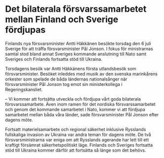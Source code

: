 # Det bilaterala försvarssamarbetet mellan Finland och Sverige fördjupas

Finlands nya försvarsminister Antti Häkkänen besökte torsdag den 6 juli Sverige för att träffa försvarsminister Pål Jonson. I fokus för ministrarnas samtal stod bland annat Sveriges kommande anslutning till Nato samt Sveriges och Finlands fortsatta stöd till Ukraina.


Torsdagens besök var Antti Häkkänens första utlandsbesök som försvarsminister. Besöket inleddes med musik av den svenska marinkårens orkester som spelade de båda ländernas nationalsånger när försvarsminister Pål Jonson tog emot sin ministerkollega i Regeringskansliet.

– Vi kommer att fortsätta utveckla och fördjupa vårt goda bilaterala försvarssamarbete. Även inom ramen för det nordiska försvarssamarbetet och genom det kommande samarbetet i Nato, kommer vi att fördjupa samarbetet mellan båda våra länder, sade försvarsminister Pål Jonson efter dagens möte.

Fortsatt materielsamarbete och regional säkerhet inklusive Rysslands fullskaliga invasion av Ukraina var andra teman för dagens möte. De två försvarsministrarna var eniga om att Rysslands agerande har lett till ett kraftigt försämrat säkerhetspolitiskt läge. Finlands och Sveriges fortsatta stöd till Ukraina kommer därför att fortsätta så länge som det behövs.
